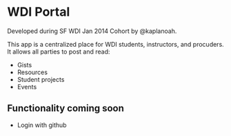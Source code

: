 # WDI Portal

Developed during SF WDI Jan 2014 Cohort by @kaplanoah. 

This app is a centralized place for WDI students, instructors, and
procuders. It allows all parties to post and read:

* Gists
* Resources
* Student projects
* Events

## Functionality coming soon

* Login with github
